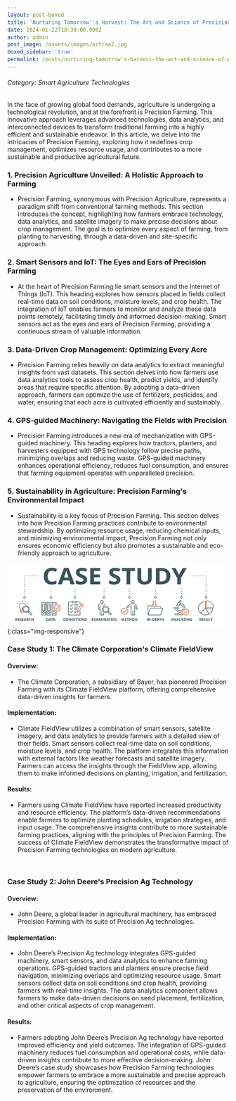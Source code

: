 ```yaml
---
layout: post-boxed
title: 'Nurturing Tomorrow''s Harvest: The Art and Science of Precision Farming'
date: 2024-01-22T18:30:00.000Z
author: admin
post_image: /assets/images/art/aa2.jpg
boxed_sidebar: 'true'
permalink: /posts/nurturing-tomorrow's-harvest-the-art-and-science-of-precision-farming
---
```


###### Category: Smart Agriculture Technologies

In the face of growing global food demands, agriculture is undergoing a technological revolution, and at the forefront is Precision Farming. This innovative approach leverages advanced technologies, data analytics, and interconnected devices to transform traditional farming into a highly efficient and sustainable endeavor. In this article, we delve into the intricacies of Precision Farming, exploring how it redefines crop management, optimizes resource usage, and contributes to a more sustainable and productive agricultural future.

### 1. Precision Agriculture Unveiled: A Holistic Approach to Farming

* Precision Farming, synonymous with Precision Agriculture, represents a paradigm shift from conventional farming methods. This section introduces the concept, highlighting how farmers embrace technology, data analytics, and satellite imagery to make precise decisions about crop management. The goal is to optimize every aspect of farming, from planting to harvesting, through a data-driven and site-specific approach.

### 2. Smart Sensors and IoT: The Eyes and Ears of Precision Farming

* At the heart of Precision Farming lie smart sensors and the Internet of Things (IoT). This heading explores how sensors placed in fields collect real-time data on soil conditions, moisture levels, and crop health. The integration of IoT enables farmers to monitor and analyze these data points remotely, facilitating timely and informed decision-making. Smart sensors act as the eyes and ears of Precision Farming, providing a continuous stream of valuable information.

### 3. Data-Driven Crop Management: Optimizing Every Acre

* Precision Farming relies heavily on data analytics to extract meaningful insights from vast datasets. This section delves into how farmers use data analytics tools to assess crop health, predict yields, and identify areas that require specific attention. By adopting a data-driven approach, farmers can optimize the use of fertilizers, pesticides, and water, ensuring that each acre is cultivated efficiently and sustainably.

### 4. GPS-guided Machinery: Navigating the Fields with Precision

* Precision Farming introduces a new era of mechanization with GPS-guided machinery. This heading explores how tractors, planters, and harvesters equipped with GPS technology follow precise paths, minimizing overlaps and reducing waste. GPS-guided machinery enhances operational efficiency, reduces fuel consumption, and ensures that farming equipment operates with unparalleled precision.

### 5. Sustainability in Agriculture: Precision Farming's Environmental Impact

* Sustainability is a key focus of Precision Farming. This section delves into how Precision Farming practices contribute to environmental stewardship. By optimizing resource usage, reducing chemical inputs, and minimizing environmental impact, Precision Farming not only ensures economic efficiency but also promotes a sustainable and eco-friendly approach to agriculture.

![Image Using Kramdown](/assets/images/art/case.png){:class="img-responsive"}

### Case Study 1: The Climate Corporation's Climate FieldView

#### Overview:

* The Climate Corporation, a subsidiary of Bayer, has pioneered Precision Farming with its Climate FieldView platform, offering comprehensive data-driven insights for farmers.

#### Implementation:

* Climate FieldView utilizes a combination of smart sensors, satellite imagery, and data analytics to provide farmers with a detailed view of their fields. Smart sensors collect real-time data on soil conditions, moisture levels, and crop health. The platform integrates this information with external factors like weather forecasts and satellite imagery. Farmers can access the insights through the FieldView app, allowing them to make informed decisions on planting, irrigation, and fertilization.

#### Results:

* Farmers using Climate FieldView have reported increased productivity and resource efficiency. The platform’s data-driven recommendations enable farmers to optimize planting schedules, irrigation strategies, and input usage. The comprehensive insights contribute to more sustainable farming practices, aligning with the principles of Precision Farming. The success of Climate FieldView demonstrates the transformative impact of Precision Farming technologies on modern agriculture.

<br>

### Case Study 2: John Deere's Precision Ag Technology

#### Overview:

* John Deere, a global leader in agricultural machinery, has embraced Precision Farming with its suite of Precision Ag technologies.

#### Implementation:

* John Deere’s Precision Ag technology integrates GPS-guided machinery, smart sensors, and data analytics to enhance farming operations. GPS-guided tractors and planters ensure precise field navigation, minimizing overlaps and optimizing resource usage. Smart sensors collect data on soil conditions and crop health, providing farmers with real-time insights. The data analytics component allows farmers to make data-driven decisions on seed placement, fertilization, and other critical aspects of crop management.

#### Results:

* Farmers adopting John Deere’s Precision Ag technology have reported improved efficiency and yield outcomes. The integration of GPS-guided machinery reduces fuel consumption and operational costs, while data-driven insights contribute to more effective decision-making. John Deere’s case study showcases how Precision Farming technologies empower farmers to embrace a more sustainable and precise approach to agriculture, ensuring the optimization of resources and the preservation of the environment.
